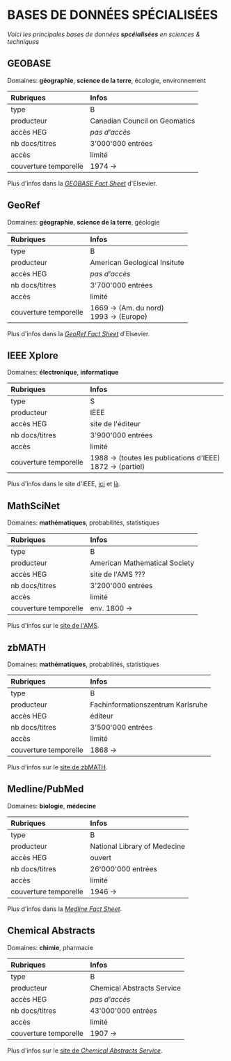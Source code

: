 # BASES DE DONNÉES SPÉCIALISÉES

*Voici les principales bases de données **spcéialisées** en sciences & techniques*   

## GEOBASE
Domaines: **géographie**, **science de la terre**, écologie, environnement

| Rubriques | Infos |
| :-------- | :---- |
| type | B |
| producteur | Canadian Council on Geomatics |
| accès HEG | *pas d'accès* |
| nb docs/titres | 3'000'000 entrées |
| accès | limité |
| couverture temporelle | 1974 -> |

Plus d'infos dans la [*GEOBASE Fact Sheet*](https://www.elsevier.com/__data/assets/pdf_file/0003/56424/4836-Geobase-factsheet-v6-HI-no-ticks.pdf) d'Elsevier.

## GeoRef
Domaines: **géographie**, **science de la terre**, géologie

| Rubriques | Infos |
| :-------- | :---- |
| type | B |
| producteur | American Geological Insitute |
| accès HEG | *pas d'accès* |
| nb docs/titres | 3'700'000 entrées |
| accès | limité |
| couverture temporelle | 1669 -> (Am. du nord) <br/>1993 -> (Europe) |

Plus d'infos dans la [*GeoRef Fact Sheet*](https://www.elsevier.com/__data/assets/pdf_file/0006/56427/4836-GeoRef-factsheet-v5-HI-no-ticks.pdf) d'Elsevier.


## IEEE Xplore
Domaines: **électronique**, **informatique**

| Rubriques | Infos |
| :-------- | :---- |
| type | S |
| producteur | IEEE |
| accès HEG | site de l'éditeur |
| nb docs/titres | 3'900'000 entrées |
| accès | limité |
| couverture temporelle | 1988 -> (toutes les publications d'IEEE) <br/>1872 -> (partiel) |

Plus d'infos dans le site d'IEEE, [ici](http://ieeexplore.ieee.org/Xplore/home.jsp) et [là](http://ieeexplore.ieee.org/Xplore/accessinfo.jsp).


## MathSciNet
Domaines: **mathématiques**, probabilités, statistiques

| Rubriques | Infos |
| :-------- | :---- |
| type | B |
| producteur | American Mathematical Society |
| accès HEG | site de l'AMS ??? |
| nb docs/titres | 3'200'000 entrées |
| accès | limité |
| couverture temporelle | env. 1800 -> |

Plus d'infos sur le [site de l'AMS](http://www.ams.org/mathscinet/help/about.html?version=2).


## zbMATH
Domaines: **mathématiques**, probabilités, statistiques

| Rubriques | Infos |
| :-------- | :---- |
| type | B |
| producteur | Fachinformationszentrum Karlsruhe |
| accès HEG | éditeur |
| nb docs/titres | 3'500'000 entrées |
| accès | limité |
| couverture temporelle | 1868 -> |

Plus d'infos sur le [site de zbMATH](https://zbmath.org/about/).


## Medline/PubMed
Domaines: **biologie**, **médecine**

| Rubriques | Infos |
| :-------- | :---- |
| type | B |
| producteur | National Library of Medecine |
| accès HEG | ouvert |
| nb docs/titres | 26'000'000 entrées |
| accès | limité |
| couverture temporelle | 1946 -> |

Plus d'infos dans la [*Medline Fact Sheet*](https://www.nlm.nih.gov/pubs/factsheets/medline.html).


## Chemical Abstracts
Domaines: **chimie**, pharmacie

| Rubriques | Infos |
| :-------- | :---- |
| type | B |
| producteur | Chemical Abstracts Service |
| accès HEG | *pas d'accès* |
| nb docs/titres | 43'000'000 entrées |
| accès | limité |
| couverture temporelle | 1907 -> |

Plus d'infos sur le [site de *Chemical Abstracts Service*](http://www.cas.org/content/references).
